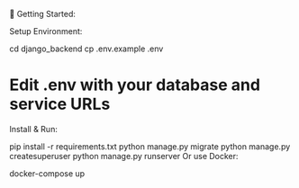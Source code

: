 🚀 Getting Started:

Setup Environment:


cd django_backend
cp .env.example .env
# Edit .env with your database and service URLs
Install & Run:


pip install -r requirements.txt
python manage.py migrate
python manage.py createsuperuser
python manage.py runserver
Or use Docker:


docker-compose up
